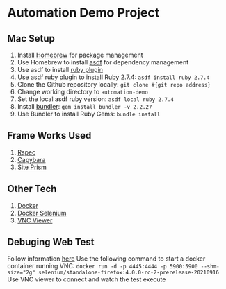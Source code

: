 # Automation Demo Project

## Mac Setup
1. Install [Homebrew](https://brew.sh/) for package management
2. Use Homebrew to install [asdf](https://asdf-vm.com/guide/getting-started.html#_1-install-dependencies) for dependency management
3. Use asdf to install [ruby plugin](https://github.com/asdf-vm/asdf-ruby)
4. Use asdf ruby plugin to install Ruby 2.7.4: `asdf install ruby 2.7.4`
5. Clone the Github repository locally: `git clone #{git repo address}`
6. Change working directory to `automation-demo`
7. Set the local asdf ruby version: `asdf local ruby 2.7.4`
8. Install [bundler](https://bundler.io/): `gem install bundler -v 2.2.27`
9. Use Bundler to install Ruby Gems: `bundle install`

## Frame Works Used
1. [Rspec](https://rspec.info/documentation/)
2. [Capybara](https://github.com/teamcapybara/capybara)
3. [Site Prism](https://github.com/site-prism/site_prism)

## Other Tech
1. [Docker](https://www.docker.com/)
2. [Docker Selenium](https://github.com/SeleniumHQ/docker-selenium)
3. [VNC Viewer](https://www.realvnc.com/en/connect/download/viewer/)

## Debuging Web Test
Follow information [here](https://github.com/SeleniumHQ/docker-selenium#debugging)
Use the following command to start a docker container running VNC: 
`docker run -d -p 4445:4444 -p 5900:5900 --shm-size="2g" selenium/standalone-firefox:4.0.0-rc-2-prerelease-20210916`
Use VNC viewer to connect and watch the test execute